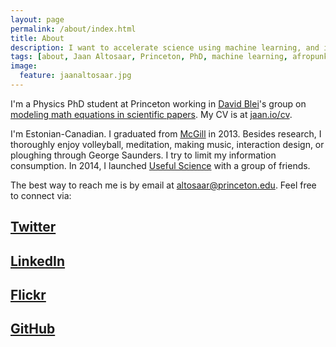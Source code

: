 ```yaml
---
layout: page
permalink: /about/index.html
title: About
description: I want to accelerate science using machine learning, and improve your life using science, technology, and design.
tags: [about, Jaan Altosaar, Princeton, PhD, machine learning, afropunk, collective behavior, columbia, physics, computer science, useful science, iain couzin, david blei, dave blei]
image:
  feature: jaanaltosaar.jpg
---
```

I'm a Physics PhD student at Princeton working in [David Blei](http://www.cs.princeton.edu/~blei/)'s group on [modeling math equations in scientific papers](https://www.google-melange.com/gsoc/project/details/google/gsoc2014/jaanaltosaar/5741031244955648). My CV is at [jaan.io/cv](https://jaan.io/cv).

I'm Estonian-Canadian. I graduated from [McGill](https://www.google.com/search?q=mcgill) in 2013. Besides research, I thoroughly enjoy volleyball, meditation, making music, interaction design, or ploughing through George Saunders. I try to limit my information consumption. In 2014, I launched [Useful Science](http://usefulscience.org) with a group of friends.

The best way to reach me is by email at [altosaar@princeton.edu](mailto:altosaar@princeton.edu). Feel free to connect via: 

## <a href="https://twitter.com/thejaan" target="_blank"><i class="icon-twitter-sign"></i> Twitter</a> 

## <a href="http://www.linkedin.com/in/jaanaltosaar" target="_blank"><i class="icon-linkedin-sign"></i> LinkedIn</a>

## <a href="https://www.flickr.com/photos/thejaan/" target="_blank"><i class="icon-flickr"></i> Flickr</a>

## <a href="https://github.com/altosaar" target="_blank"><i class="icon-github"></i> GitHub</a>






